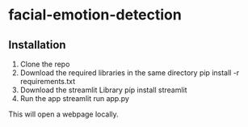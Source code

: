 # facial-emotion-detection

## Installation

1. Clone the repo 
2. Download the required libraries in the same directory 
pip install -r requirements.txt
3. Download the streamlit Library 
pip install streamlit
4. Run the app
streamlit run app.py

This will open a webpage locally.
